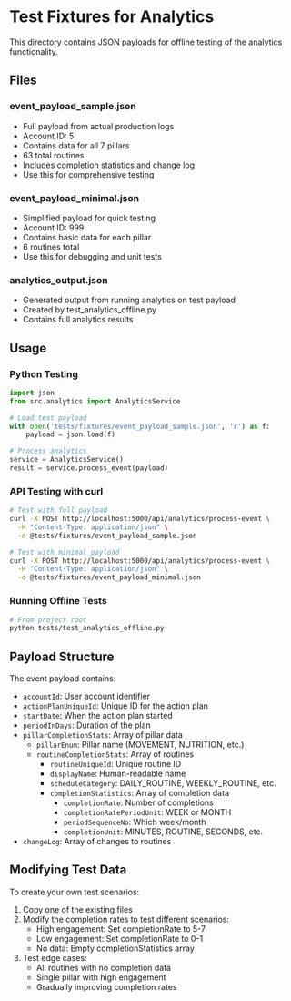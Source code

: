 # Test Fixtures for Analytics

This directory contains JSON payloads for offline testing of the analytics functionality.

## Files

### event_payload_sample.json
- Full payload from actual production logs
- Account ID: 5
- Contains data for all 7 pillars
- 63 total routines
- Includes completion statistics and change log
- Use this for comprehensive testing

### event_payload_minimal.json
- Simplified payload for quick testing
- Account ID: 999
- Contains basic data for each pillar
- 6 routines total
- Use this for debugging and unit tests

### analytics_output.json
- Generated output from running analytics on test payload
- Created by test_analytics_offline.py
- Contains full analytics results

## Usage

### Python Testing
```python
import json
from src.analytics import AnalyticsService

# Load test payload
with open('tests/fixtures/event_payload_sample.json', 'r') as f:
    payload = json.load(f)

# Process analytics
service = AnalyticsService()
result = service.process_event(payload)
```

### API Testing with curl
```bash
# Test with full payload
curl -X POST http://localhost:5000/api/analytics/process-event \
  -H "Content-Type: application/json" \
  -d @tests/fixtures/event_payload_sample.json

# Test with minimal payload
curl -X POST http://localhost:5000/api/analytics/process-event \
  -H "Content-Type: application/json" \
  -d @tests/fixtures/event_payload_minimal.json
```

### Running Offline Tests
```bash
# From project root
python tests/test_analytics_offline.py
```

## Payload Structure

The event payload contains:
- `accountId`: User account identifier
- `actionPlanUniqueId`: Unique ID for the action plan
- `startDate`: When the action plan started
- `periodInDays`: Duration of the plan
- `pillarCompletionStats`: Array of pillar data
  - `pillarEnum`: Pillar name (MOVEMENT, NUTRITION, etc.)
  - `routineCompletionStats`: Array of routines
    - `routineUniqueId`: Unique routine ID
    - `displayName`: Human-readable name
    - `scheduleCategory`: DAILY_ROUTINE, WEEKLY_ROUTINE, etc.
    - `completionStatistics`: Array of completion data
      - `completionRate`: Number of completions
      - `completionRatePeriodUnit`: WEEK or MONTH
      - `periodSequenceNo`: Which week/month
      - `completionUnit`: MINUTES, ROUTINE, SECONDS, etc.
- `changeLog`: Array of changes to routines

## Modifying Test Data

To create your own test scenarios:

1. Copy one of the existing files
2. Modify the completion rates to test different scenarios:
   - High engagement: Set completionRate to 5-7
   - Low engagement: Set completionRate to 0-1
   - No data: Empty completionStatistics array
3. Test edge cases:
   - All routines with no completion data
   - Single pillar with high engagement
   - Gradually improving completion rates